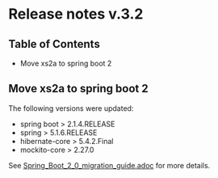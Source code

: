 # Release notes v.3.2

## Table of Contents
- Move xs2a to spring boot 2

## Move xs2a to spring boot 2
The following versions were updated:
- spring boot > 2.1.4.RELEASE
- spring > 5.1.6.RELEASE
- hibernate-core > 5.4.2.Final
- mockito-core > 2.27.0

See  [Spring_Boot_2_0_migration_guide.adoc](../doc/Spring_Boot_2_0_migration_guide.adoc) for more details.
